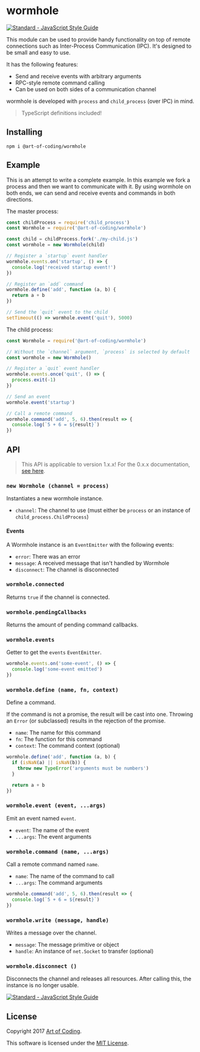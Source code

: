 # wormhole

[![Standard - JavaScript Style Guide](https://img.shields.io/badge/code%20style-standard-brightgreen.svg)](http://standardjs.com/)

This module can be used to provide handy functionality on top of remote connections
such as Inter-Process Communication (IPC). It's designed to be small and easy to
use.

It has the following features:

* Send and receive events with arbitrary arguments
* RPC-style remote command calling
* Can be used on both sides of a communication channel

wormhole is developed with `process` and `child_process` (over IPC) in mind.

> TypeScript definitions included!

## Installing

```
npm i @art-of-coding/wormhole
```

## Example

This is an attempt to write a complete example. In this example we fork a process
and then we want to communicate with it. By using wormhole on both ends, we can
send and receive events and commands in both directions.

The master process:

```js
const childProcess = require('child_process')
const Wormhole = require('@art-of-coding/wormhole')

const child = childProcess.fork('./my-child.js')
const wormhole = new Wormhole(child)

// Register a `startup` event handler
wormhole.events.on('startup', () => {
  console.log('received startup event!')
})

// Register an `add` command
wormhole.define('add', function (a, b) {
  return a + b
})

// Send the `quit` event to the child
setTimeout(() => wormhole.event('quit'), 5000)
```

The child process:

```js
const Wormhole = require('@art-of-coding/wormhole')

// Without the `channel` argument, `process` is selected by default
const wormhole = new Wormhole()

// Register a `quit` event handler
wormhole.events.once('quit', () => {
  process.exit(-1)
})

// Send an event
wormhole.event('startup')

// Call a remote command
wormhole.command('add', 5, 6).then(result => {
  console.log(`5 + 6 = ${result}`)
})
```

## API

> This API is applicable to version 1.x.x! For the 0.x.x documentation,
> [see here](https://github.com/Art-of-Coding/wormhole/blob/c15d6146160e9d3f5e2dcdc326043ad26666be47/README.md).

### `new Wormhole (channel = process)`

Instantiates a new wormhole instance.

* `channel`: The channel to use (must either be `process` or an instance of `child_process.ChildProcess`)

#### Events

A Wormhole instance is an `EventEmitter` with the following events:

* `error`: There was an error
* `message`: A received message that isn't handled by Wormhole
* `disconnect`: The channel is disconnected

### `wormhole.connected`

Returns `true` if the channel is connected.

### `wormhole.pendingCallbacks`

Returns the amount of pending command callbacks.

### `wormhole.events`

Getter to get the `events` `EventEmitter`.

```js
wormhole.events.on('some-event', () => {
  console.log('some-event emitted')
})
```

### `wormhole.define (name, fn, context)`

Define a command.

If the command is not a promise, the result will be cast into one. Throwing
an `Error` (or subclassed) results in the rejection of the promise.

* `name`: The name for this command
* `fn`: The function for this command
* `context`: The command context (optional)

```js
wormhole.define('add', function (a, b) {
  if (isNaN(a) || isNaN(b)) {
    throw new TypeError('arguments must be numbers')
  }

  return a + b
})
```

### `wormhole.event (event, ...args)`

Emit an event named `event`.

* `event`: The name of the event
* `...args`: The event arguments

### `wormhole.command (name, ...args)`

Call a remote command named `name`.

* `name`: The name of the command to call
* `...args`: The command arguments

```js
wormhole.command('add', 5, 6).then(result => {
  console.log(`5 + 6 = ${result}`)
})
```

### `wormhole.write (message, handle)`

Writes a message over the channel.

* `message`: The message primitive or object
* `handle`: An instance of `net.Socket` to transfer (optional)

### `wormhole.disconnect ()`

Disconnects the channel and releases all resources. After calling this, the
instance is no longer usable.

[![Standard - JavaScript Style Guide](https://img.shields.io/badge/code%20style-standard-brightgreen.svg)](http://standardjs.com/)

## License

Copyright 2017 [Art of Coding](http://artofcoding.nl).

This software is licensed under the [MIT License](LICENSE).
